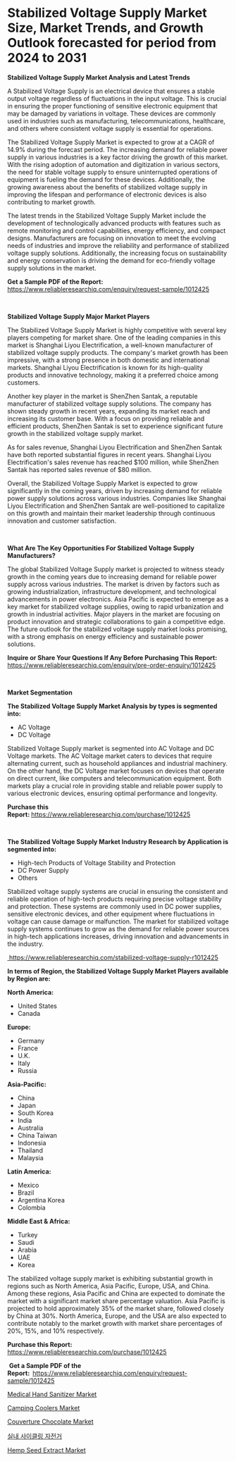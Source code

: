 <p><h1>Stabilized Voltage Supply Market Size, Market Trends, and Growth Outlook forecasted for period from 2024 to 2031</h1></p><p><strong>Stabilized Voltage Supply Market Analysis and Latest Trends</strong></p>
<p><p>A Stabilized Voltage Supply is an electrical device that ensures a stable output voltage regardless of fluctuations in the input voltage. This is crucial in ensuring the proper functioning of sensitive electronic equipment that may be damaged by variations in voltage. These devices are commonly used in industries such as manufacturing, telecommunications, healthcare, and others where consistent voltage supply is essential for operations.</p><p>The Stabilized Voltage Supply Market is expected to grow at a CAGR of 14.9% during the forecast period. The increasing demand for reliable power supply in various industries is a key factor driving the growth of this market. With the rising adoption of automation and digitization in various sectors, the need for stable voltage supply to ensure uninterrupted operations of equipment is fueling the demand for these devices. Additionally, the growing awareness about the benefits of stabilized voltage supply in improving the lifespan and performance of electronic devices is also contributing to market growth.</p><p>The latest trends in the Stabilized Voltage Supply Market include the development of technologically advanced products with features such as remote monitoring and control capabilities, energy efficiency, and compact designs. Manufacturers are focusing on innovation to meet the evolving needs of industries and improve the reliability and performance of stabilized voltage supply solutions. Additionally, the increasing focus on sustainability and energy conservation is driving the demand for eco-friendly voltage supply solutions in the market.</p></p>
<p><strong>Get a Sample PDF of the Report:&nbsp;</strong> <a href="https://www.reliableresearchiq.com/enquiry/request-sample/1012425">https://www.reliableresearchiq.com/enquiry/request-sample/1012425</a></p>
<p>&nbsp;</p>
<p><strong>Stabilized Voltage Supply Major Market Players</strong></p>
<p><p>The Stabilized Voltage Supply Market is highly competitive with several key players competing for market share. One of the leading companies in this market is Shanghai Liyou Electrification, a well-known manufacturer of stabilized voltage supply products. The company's market growth has been impressive, with a strong presence in both domestic and international markets. Shanghai Liyou Electrification is known for its high-quality products and innovative technology, making it a preferred choice among customers.</p><p>Another key player in the market is ShenZhen Santak, a reputable manufacturer of stabilized voltage supply solutions. The company has shown steady growth in recent years, expanding its market reach and increasing its customer base. With a focus on providing reliable and efficient products, ShenZhen Santak is set to experience significant future growth in the stabilized voltage supply market.</p><p>As for sales revenue, Shanghai Liyou Electrification and ShenZhen Santak have both reported substantial figures in recent years. Shanghai Liyou Electrification's sales revenue has reached $100 million, while ShenZhen Santak has reported sales revenue of $80 million.</p><p>Overall, the Stabilized Voltage Supply Market is expected to grow significantly in the coming years, driven by increasing demand for reliable power supply solutions across various industries. Companies like Shanghai Liyou Electrification and ShenZhen Santak are well-positioned to capitalize on this growth and maintain their market leadership through continuous innovation and customer satisfaction.</p></p>
<p>&nbsp;</p>
<p><strong>What Are The Key Opportunities For Stabilized Voltage Supply Manufacturers?</strong></p>
<p><p>The global Stabilized Voltage Supply market is projected to witness steady growth in the coming years due to increasing demand for reliable power supply across various industries. The market is driven by factors such as growing industrialization, infrastructure development, and technological advancements in power electronics. Asia Pacific is expected to emerge as a key market for stabilized voltage supplies, owing to rapid urbanization and growth in industrial activities. Major players in the market are focusing on product innovation and strategic collaborations to gain a competitive edge. The future outlook for the stabilized voltage supply market looks promising, with a strong emphasis on energy efficiency and sustainable power solutions.</p></p>
<p><strong>Inquire or Share Your Questions If Any Before Purchasing This Report:</strong> <a href="https://www.reliableresearchiq.com/enquiry/pre-order-enquiry/1012425">https://www.reliableresearchiq.com/enquiry/pre-order-enquiry/1012425</a></p>
<p>&nbsp;</p>
<p><strong>Market Segmentation</strong></p>
<p><strong>The Stabilized Voltage Supply Market Analysis by types is segmented into:</strong></p>
<p><ul><li>AC Voltage</li><li>DC Voltage</li></ul></p>
<p><p>Stabilized Voltage Supply market is segmented into AC Voltage and DC Voltage markets. The AC Voltage market caters to devices that require alternating current, such as household appliances and industrial machinery. On the other hand, the DC Voltage market focuses on devices that operate on direct current, like computers and telecommunication equipment. Both markets play a crucial role in providing stable and reliable power supply to various electronic devices, ensuring optimal performance and longevity.</p></p>
<p><strong>Purchase this Report:&nbsp;</strong><a href="https://www.reliableresearchiq.com/purchase/1012425">https://www.reliableresearchiq.com/purchase/1012425</a></p>
<p>&nbsp;</p>
<p><strong>The Stabilized Voltage Supply Market Industry Research by Application is segmented into:</strong></p>
<p><ul><li>High-tech Products of Voltage Stability and Protection</li><li>DC Power Supply</li><li>Others</li></ul></p>
<p><p>Stabilized voltage supply systems are crucial in ensuring the consistent and reliable operation of high-tech products requiring precise voltage stability and protection. These systems are commonly used in DC power supplies, sensitive electronic devices, and other equipment where fluctuations in voltage can cause damage or malfunction. The market for stabilized voltage supply systems continues to grow as the demand for reliable power sources in high-tech applications increases, driving innovation and advancements in the industry.</p></p>
<p><a href="https://www.reliableresearchiq.com/stabilized-voltage-supply-r1012425">&nbsp;https://www.reliableresearchiq.com/stabilized-voltage-supply-r1012425</a></p>
<p><strong>In terms of Region, the Stabilized Voltage Supply Market Players available by Region are:</strong></p>
<p>
    <p> <strong> North America: </strong>
        <ul>
            <li>United States</li>
            <li>Canada</li>
        </ul>
        </p> 
    <p> <strong> Europe: </strong>
        <ul>
            <li>Germany</li>
            <li>France</li>
            <li>U.K.</li>
            <li>Italy</li>
            <li>Russia</li>
        </ul>
        </p> 
    <p> <strong> Asia-Pacific: </strong>
        <ul>
            <li>China</li>
            <li>Japan</li>
            <li>South Korea</li>
            <li>India</li>
            <li>Australia</li>
            <li>China Taiwan</li>
            <li>Indonesia</li>
            <li>Thailand</li>
            <li>Malaysia</li>
        </ul>
        </p> 
    <p> <strong> Latin America: </strong>
        <ul>
            <li>Mexico</li>
            <li>Brazil</li>
            <li>Argentina Korea</li>
            <li>Colombia</li>
        </ul>
        </p> 
    <p> <strong> Middle East & Africa: </strong>
        <ul>
            <li>Turkey</li>
            <li>Saudi</li>
            <li>Arabia</li>
            <li>UAE</li>
            <li>Korea</li>
        </ul>
    </p>
    </p>
<p><p>The stabilized voltage supply market is exhibiting substantial growth in regions such as North America, Asia Pacific, Europe, USA, and China. Among these regions, Asia Pacific and China are expected to dominate the market with a significant market share percentage valuation. Asia Pacific is projected to hold approximately 35% of the market share, followed closely by China at 30%. North America, Europe, and the USA are also expected to contribute notably to the market growth with market share percentages of 20%, 15%, and 10% respectively.</p></p>
<p><strong>Purchase this Report: </strong><a href="https://www.reliableresearchiq.com/purchase/1012425">https://www.reliableresearchiq.com/purchase/1012425</a></p>
<p>&nbsp;<strong>Get a Sample PDF of the Report:&nbsp;&nbsp;</strong><a href="https://www.reliableresearchiq.com/enquiry/request-sample/1012425">https://www.reliableresearchiq.com/enquiry/request-sample/1012425</a></p>
<p><strong></strong></p>
<p><p><a href="https://github.com/tamvrosiya/Market-Research-Report-List-5/blob/main/medical-hand-sanitizer-market.md">Medical Hand Sanitizer Market</a></p><p><a href="https://medium.com/@welsonwiden94552/evaluating-global-camping-coolers-market-trends-and-growth-opportunities-by-region-type-metal-7a391f70299c">Camping Coolers Market</a></p><p><a href="https://medium.com/@felipestehr/exploring-couverture-chocolate-market-dynamics-global-trends-and-future-growth-prospects-2024-54af51e02a51">Couverture Chocolate Market</a></p><p><a href="https://github.com/vss5505pa7z1p/Market-Research-Report-List-3/blob/main/796645378259.md">실내 사이클링 자전거</a></p><p><a href="https://medium.com/@madisynreinger/strategic-insights-into-global-hemp-seed-extract-market-trends-2024-2031-covered-in-130-pages-89288659d73d">Hemp Seed Extract Market</a></p></p>